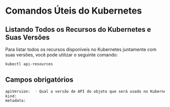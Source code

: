 # Comandos Úteis do Kubernetes

## Listando Todos os Recursos do Kubernetes e Suas Versões

Para listar todos os recursos disponíveis no Kubernetes juntamente com suas versões, você pode utilizar o seguinte comando:

```bash
kubectl api-resources
```

## Campos obrigatórios 

```bash
apiVersion:  - Qual a versão de API do objeto que será usado no Kubernetes para criar esse objeto.
kind:
metadata:
```
